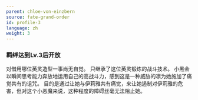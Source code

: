 ```yaml
---
parent: chloe-von-einzbern
source: fate-grand-order
id: profile-3
language: zh
weight: 3
---
```


### 羁绊达到Lv.3后开放

对借用哪位英灵造型一事尚无自觉。
只继承了这位英灵锻炼的战斗技术。
小黑会以瞬间思考能力奔放地运用自己的高战斗力，感到这是一种威胁的凛为她施加了痛觉共有的诅咒。
目的是通过让她与伊莉雅共有痛觉，来让她遏制对伊莉雅的危害，但对这个小恶魔来说，这种程度的障碍丝毫无法阻止她。
